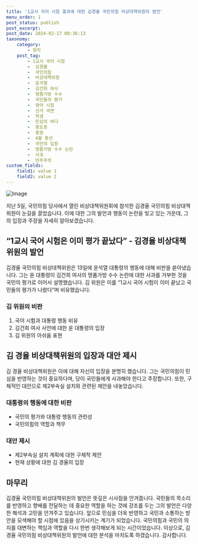 ```yaml
---
title: '1교시 국어 시험 결과에 대한 김경율 국민의힘 비상대책위원의 발언'
menu_order: 1
post_status: publish
post_excerpt: 
post_date: 2024-02-17 00:36:13
taxonomy:
    category:
        - 정치
    post_tag:
        - 1교시 국어 시험
        -  김경율
        -  국민의힘
        -  비상대책위원
        -  윤석열
        -  김건희 여사
        -  명품가방 수수
        -  국민들의 평가
        -  영어 시험
        -  선거 국면
        -  학생
        -  민심의 바다
        -  중도층
        -  중원
        -  4월 총선
        -  국민의 입장
        -  명품가방 수수 논란
        -  사과
        -  민주주의
custom_fields:
    field1: value 1
    field2: value 2
---
```


![Image](https://imgnews.pstatic.net/image/028/2024/02/13/0002676642_001_20240213135718299.jpg?type=w647)

지난 5일, 국민의힘 당사에서 열린 비상대책위원회에 참석한 김경율 국민의힘 비상대책위원이 눈길을 끌었습니다. 이에 대한 그의 발언과 행동이 논란을 빚고 있는 가운데, 그의 입장과 주장을 자세히 알아보겠습니다.
## “1교시 국어 시험은 이미 평가 끝났다” - 김경율 비상대책위원의 발언
김경율 국민의힘 비상대책위원은 13일에 윤석열 대통령의 행동에 대해 비판을 쏟아냈습니다. 그는 윤 대통령이 김건희 여사의 명품가방 수수 논란에 대한 사과를 거부한 것을 국민의 평가로 이어서 설명했습니다. 김 위원은 이를 “1교시 국어 시험이 이미 끝났고 국민들의 평가가 나왔다”며 비유했습니다.
### 김 위원의 비판
1. 국어 시험과 대통령 행동 비유
2. 김건희 여사 사안에 대한 윤 대통령의 입장
3. 김 위원의 아쉬움 표현
## 김 경율 비상대책위원의 입장과 대안 제시
김 경율 비상대책위원은 이에 대해 자신의 입장을 분명히 했습니다. 그는 국민의힘이 민심을 반영하는 것이 중요하다며, 당이 국민들에게 사과해야 한다고 주장합니다. 또한, 구체적인 대안으로 제2부속실 설치와 관련된 제안을 내놓았습니다.
### 대통령의 행동에 대한 비판
- 국민의 평가와 대통령 행동의 관련성
- 국민의힘의 역할과 책무
### 대안 제시
- 제2부속실 설치 계획에 대한 구체적 제안
- 현재 상황에 대한 김 경율의 입장
## 마무리
김경율 국민의힘 비상대책위원의 발언은 뜻깊은 시사점을 안겨줍니다. 국민들의 목소리를 반영하고 향배를 전달하는 데 중요한 역할을 하는 것에 강조를 두는 그의 발언은 다양한 해석과 고민을 안겨주고 있습니다. 앞으로 민심을 더욱 반영하고 국민과 소통하는 방안을 모색해야 할 시점에 있음을 상기시키는 계기가 되었습니다. 국민의힘과 국민의 의지를 대변하는 책임과 역할을 다시 한번 생각해보게 되는 시간이었습니다.
이상으로, 김경율 국민의힘 비상대책위원의 발언에 대한 분석을 마치도록 하겠습니다. 감사합니다.

